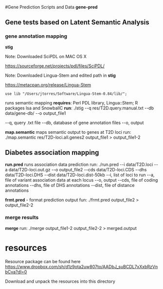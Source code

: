 #Gene Prediction Scripts and Data
**gene-pred**

## Gene tests based on Latent Semantic Analysis

### gene annotation mapping

**stig** 

Note: Downloaded SciPDL on MAC OS X 

https://sourceforge.net/projects/pdl/files/SciPDL/ 

Note: Downloaded Lingua-Stem and edited path in **stig** 

https://metacpan.org/release/Lingua-Stem 

``use lib "/Users/jtorres/Software/Lingua-Stem-0.84/lib/";`` 


runs semantic mapping
**requires**: Perl PDL library, Lingua::Stem; R packages lsa and SnowballC
**run**: ./stig --q res/T2D.query.manual.txt --db data/gene-db/ --o output_file1

--q, query .txt file
--db, database of gene annotation files
--o, output

**map.semantic**
maps semantic output to genes at T2D loci
run: ./map.semantic res/T2D-loci.all.genes2 output_file1 > output_file1-2

## Diabetes association mapping

**run.pred**
runs association data prediction
run: ./run.pred --i data/T2D.loci --a data/T2D-loci.out.gz --o output_file2 --cds data/T2D-loci.CDS --dhs data/T2D-loci.DHS --dist data/T2D-loci.dist-50kb
--i, list of loci to run
--a, file of variant association data at each locus
--o, output
--cds, file of coding annotations
--dhs, file of DHS annotations
--dist, file of distance annotations

**frmt.pred** - format prediction output
fun: ./frmt.pred output_file2 > output_file2-2

### merge results
**merge**
run: ./merge output_file1-2 output_file2-2 > merged.output

# resources
Resource package can be found here
https://www.dropbox.com/sh/d1z9ota2uw807to/AADbJ_suBCDL7xXxbRzVnbCva?dl=0

Download and unpack the resources into this directory
